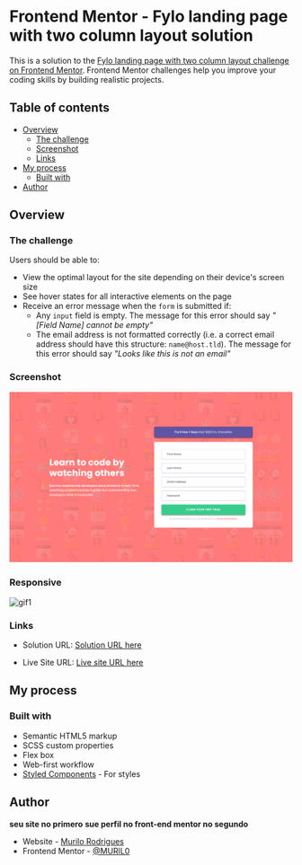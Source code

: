 # Frontend Mentor - Fylo landing page with two column layout solution

This is a solution to the [Fylo landing page with two column layout challenge on Frontend Mentor](https://www.frontendmentor.io/challenges/intro-component-with-signup-form-5cf91bd49edda32581d28fd1). Frontend Mentor challenges help you improve your coding skills by building realistic projects.

## Table of contents

- [Overview](#overview)
  - [The challenge](#the-challenge)
  - [Screenshot](#screenshot)
  - [Links](#links)
- [My process](#my-process)
  - [Built with](#built-with)
- [Author](#author)

## Overview

### The challenge

Users should be able to:

- View the optimal layout for the site depending on their device's screen size
- See hover states for all interactive elements on the page
- Receive an error message when the `form` is submitted if:
  - Any `input` field is empty. The message for this error should say *"[Field Name] cannot be empty"*
  - The email address is not formatted correctly (i.e. a correct email address should have this structure: `name@host.tld`). The message for this error should say *"Looks like this is not an email"*

### Screenshot

![img1](./images/login.png)

### Responsive

![gif1](./images/responsive.gif)

### Links

- Solution URL: [Solution URL here](https://github.com/MURlL0/Front-end_Mentor/tree/main/Front-end_mentor-1)

- Live Site URL: [Live site URL here](https://murll0.github.io/Front-end_mentor-1/)

## My process

### Built with

- Semantic HTML5 markup
- SCSS custom properties
- Flex box
- Web-first workflow
- [Styled Components](https://styled-components.com/) - For styles

## Author

**seu site no primero**
**sue perfil no front-end mentor no segundo**

- Website - [Murilo Rodrigues](https://murll0.github.io/Site-Portifolio/)
- Frontend Mentor - [@MURlL0](https://murll0.github.io/Front-end_mentor-2/)
